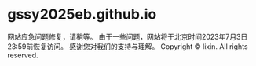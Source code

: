 # gssy2025eb.github.io
网站应急问题修复，请稍等。
由于一些问题，网站将于北京时间2023年7月3日23:59前恢复访问。
感谢您对我们的支持与理解。
Copyright © lixin. All rights reserved.
